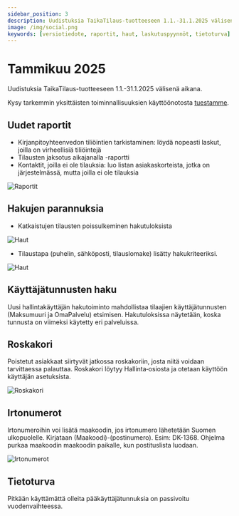 ```yaml
---
sidebar_position: 3
description: Uudistuksia TaikaTilaus-tuotteeseen 1.1.-31.1.2025 välisenä aikana
image: /img/social.png
keywords: [versiotiedote, raportit, haut, laskutuspyynnöt, tietoturva]
---
```


# Tammikuu 2025

Uudistuksia TaikaTilaus-tuotteeseen 1.1.-31.1.2025 välisenä aikana.

Kysy tarkemmin yksittäisten toiminnallisuuksien käyttöönotosta [tuestamme](https://taikatilaus.freshdesk.com/).

## Uudet raportit

- Kirjanpitoyhteenvedon tiliöintien tarkistaminen: löydä nopeasti laskut, joilla on virheellisiä tiliöintejä
- Tilausten jaksotus aikajanalla -raportti
- Kontaktit, joilla ei ole tilauksia: luo listan asiakaskorteista, jotka on järjestelmässä, mutta joilla ei ole tilauksia

![Raportit](/img/versiotiedotteet/raportit.png)

## Hakujen parannuksia

- Katkaistujen tilausten poissulkeminen hakutuloksista

![Haut](/img/versiotiedotteet/katkaistuja.png)

- Tilaustapa (puhelin, sähköposti, tilauslomake) lisätty hakukriteeriksi.

![Haut](/img/versiotiedotteet/tilaustapa.png)

## Käyttäjätunnusten haku

Uusi hallintakäyttäjän hakutoiminto mahdollistaa tilaajien käyttäjätunnusten (Maksumuuri ja OmaPalvelu) etsimisen.
Hakutuloksissa näytetään, koska tunnusta on viimeksi käytetty eri palveluissa.

## Roskakori

Poistetut asiakkaat siirtyvät jatkossa roskakoriin, josta niitä voidaan tarvittaessa palauttaa. Roskakori löytyy Hallinta‑osiosta ja otetaan käyttöön käyttäjän asetuksista.

![Roskakori](/img/versiotiedotteet/roskakori.png)

## Irtonumerot

Irtonumeroihin voi lisätä maakoodin, jos irtonumero lähetetään Suomen ulkopuolelle. Kirjataan (Maakoodi)-(postinumero). Esim: DK-1368. Ohjelma purkaa maakoodin maakoodin paikalle, kun postituslista luodaan.

![Irtonumerot](/img/versiotiedotteet/irtonumerot.png)

## Tietoturva

Pitkään käyttämättä olleita pääkäyttäjätunnuksia on passivoitu vuodenvaihteessa.
